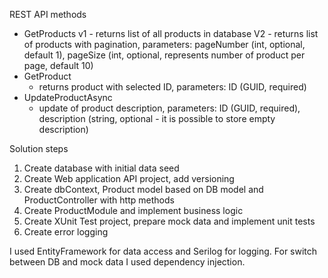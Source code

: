 REST API methods
- GetProducts 
	v1 - returns list of all products in database
	V2 - returns list of products with pagination, parameters: pageNumber (int, optional, default 1), pageSize (int, optional, represents number of product per page, default 10)
- GetProduct
	- returns product with selected ID, parameters: ID (GUID, required)
- UpdateProductAsync
	- update of product description, parameters: ID (GUID, required), description (string, optional - it is possible to store empty description)

Solution steps
1. Create database with initial data seed
2. Create Web application API project, add versioning
3. Create dbContext, Product model based on DB model and ProductController with http methods
4. Create ProductModule and implement business logic
5. Create XUnit Test project, prepare mock data and implement unit tests
6. Create error logging

I used EntityFramework for data access and Serilog for logging.
For switch between DB and mock data I used dependency injection.




